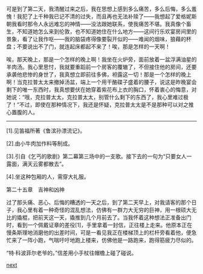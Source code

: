 
可是到了第二天，我清醒过来之后，我在思想上感到多么痛苦，多么后悔，多么羞愧！我犯了上千种我已记不清的过失，而且再也无法补赎了——我想起了爱格妮斯朝我看时那令人永远难忘的神情——没法跟她联系，使我痛苦不堪。我真像个畜生，不知道她怎么来到伦敦，也不知道她住在什么地方——这间行乐欢宴房间里的景象，看了让我作呕——我的脑袋疼得像要裂开似的——难闻的烟味，狼藉的杯盘；不要说出不了门，就连起床都起不来了！唉，那是怎样的一天啊！

唉，那天晚上，那是一个怎样的晚上啊！我坐在火炉旁，面前放着一盆浮满油星的羊肉汤。我心里思忖，我就要重蹈前一个房客的覆辙了，不但接住他的房间，还要承袭他悲惨的身世了，我真想立即前往多佛，袒露这一切！那是一个怎样的晚上啊！当克拉普太太来撤掉汤盆，端上一个用干酪碟子盛着的腰子，说这是昨晚宴会剩下的唯一东西时，我真想要伏在她穿着紫花布上衣的胸口，怀着衷心的悔意，对她说：“哦，克拉普太太，克拉普太太，别管什么剩下的东西了，我心里难过极了！”不过，即使在那种情况下，我还是怀疑，克拉普太太是不是那种可以对之推心置腹的人。

* * *

[1].见笛福所著《鲁滨孙漂流记》。

[2].由小牛肉加作料等制成。

[3].引自《乞丐的歌剧》第二幕第三场中的一支歌。接下去的一句为“只要女人一露面，满天云雾都散去”。

[4].坐这种包厢的人，需穿大礼服。

第二十五章　吉神和凶神

过了那头痛、恶心、后悔的糟透的一天之后，到了第二天早上，对我请客的那个日子，我心里有着一种奇怪的混乱想法，仿佛有一群力大无穷的巨神，用一根硕大无比的撬棍，把前天这一天，撬推到几个月前去了。当我怀着这种想法正准备出门时，看到一个佩戴证章的差役[1]，手里拿着一封信，正往楼上走来。他原本正在慢条斯理地消磨他的出差时间，可是一看见我正在楼梯顶上的栏杆旁看着他，便急忙来了一阵小跑，气喘吁吁地跑上楼来，仿佛他是一路跑来，跑得筋疲力尽似的。

“特·科波菲尔老爷的。”信差用小手杖往帽檐上碰了碰说。

[next](page328.md)
